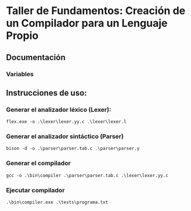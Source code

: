 # Taller de Fundamentos: Creación de un Compilador para un Lenguaje Propio

## Documentación

### Variables

## Instrucciones de uso:

### Generar el analizador léxico (Lexer): 

```
flex.exe -o .\lexer\lexer.yy.c .\lexer\lexer.l
```

### Generar el analizador sintáctico (Parser)

```
bison -d -o .\parser\parser.tab.c .\parser\parser.y
```

### Generar el compilador

```
gcc -o .\bin\compiler .\parser\parser.tab.c .\lexer\lexer.yy.c
```

### Ejecutar compilador

```
.\bin\compiler.exe .\tests\programa.txt
```